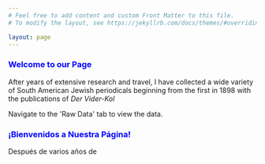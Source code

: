 ```yaml
---
# Feel free to add content and custom Front Matter to this file.
# To modify the layout, see https://jekyllrb.com/docs/themes/#overriding-theme-defaults

layout: page
---
```


<h3> <span style="color:blue">  Welcome to our Page </span> </h3>


After years of extensive research and travel, I have collected a wide variety of South American
Jewish periodicals beginning from the first in 1898 with the publications of _Der Vider-Kol_

Navigate to the 'Raw Data' tab to view the data.

<h3><span style="color:blue"> ¡Bienvenidos a Nuestra Página! </span></h3>

Después de varios años de

